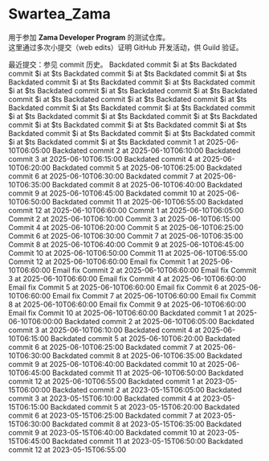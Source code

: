 # Swartea_Zama

用于参加 **Zama Developer Program** 的测试仓库。  
这里通过多次小提交（web edits）证明 GitHub 开发活动，供 Guild 验证。

最近提交：参见 commit 历史。
Backdated commit $i at $ts
Backdated commit $i at $ts
Backdated commit $i at $ts
Backdated commit $i at $ts
Backdated commit $i at $ts
Backdated commit $i at $ts
Backdated commit $i at $ts
Backdated commit $i at $ts
Backdated commit $i at $ts
Backdated commit $i at $ts
Backdated commit $i at $ts
Backdated commit $i at $ts
Backdated commit $i at $ts
Backdated commit $i at $ts
Backdated commit $i at $ts
Backdated commit $i at $ts
Backdated commit $i at $ts
Backdated commit $i at $ts
Backdated commit $i at $ts
Backdated commit $i at $ts
Backdated commit $i at $ts
Backdated commit $i at $ts
Backdated commit $i at $ts
Backdated commit $i at $ts
Backdated commit 1 at 2025-06-10T06:05:00
Backdated commit 2 at 2025-06-10T06:10:00
Backdated commit 3 at 2025-06-10T06:15:00
Backdated commit 4 at 2025-06-10T06:20:00
Backdated commit 5 at 2025-06-10T06:25:00
Backdated commit 6 at 2025-06-10T06:30:00
Backdated commit 7 at 2025-06-10T06:35:00
Backdated commit 8 at 2025-06-10T06:40:00
Backdated commit 9 at 2025-06-10T06:45:00
Backdated commit 10 at 2025-06-10T06:50:00
Backdated commit 11 at 2025-06-10T06:55:00
Backdated commit 12 at 2025-06-10T06:60:00
Commit 1 at 2025-06-10T06:05:00
Commit 2 at 2025-06-10T06:10:00
Commit 3 at 2025-06-10T06:15:00
Commit 4 at 2025-06-10T06:20:00
Commit 5 at 2025-06-10T06:25:00
Commit 6 at 2025-06-10T06:30:00
Commit 7 at 2025-06-10T06:35:00
Commit 8 at 2025-06-10T06:40:00
Commit 9 at 2025-06-10T06:45:00
Commit 10 at 2025-06-10T06:50:00
Commit 11 at 2025-06-10T06:55:00
Commit 12 at 2025-06-10T06:60:00
Email fix Commit 1 at 2025-06-10T06:60:00
Email fix Commit 2 at 2025-06-10T06:60:00
Email fix Commit 3 at 2025-06-10T06:60:00
Email fix Commit 4 at 2025-06-10T06:60:00
Email fix Commit 5 at 2025-06-10T06:60:00
Email fix Commit 6 at 2025-06-10T06:60:00
Email fix Commit 7 at 2025-06-10T06:60:00
Email fix Commit 8 at 2025-06-10T06:60:00
Email fix Commit 9 at 2025-06-10T06:60:00
Email fix Commit 10 at 2025-06-10T06:60:00
Backdated commit 1 at 2025-06-10T06:00:00
Backdated commit 2 at 2025-06-10T06:05:00
Backdated commit 3 at 2025-06-10T06:10:00
Backdated commit 4 at 2025-06-10T06:15:00
Backdated commit 5 at 2025-06-10T06:20:00
Backdated commit 6 at 2025-06-10T06:25:00
Backdated commit 7 at 2025-06-10T06:30:00
Backdated commit 8 at 2025-06-10T06:35:00
Backdated commit 9 at 2025-06-10T06:40:00
Backdated commit 10 at 2025-06-10T06:45:00
Backdated commit 11 at 2025-06-10T06:50:00
Backdated commit 12 at 2025-06-10T06:55:00
Backdated commit 1 at 2023-05-15T06:00:00
Backdated commit 2 at 2023-05-15T06:05:00
Backdated commit 3 at 2023-05-15T06:10:00
Backdated commit 4 at 2023-05-15T06:15:00
Backdated commit 5 at 2023-05-15T06:20:00
Backdated commit 6 at 2023-05-15T06:25:00
Backdated commit 7 at 2023-05-15T06:30:00
Backdated commit 8 at 2023-05-15T06:35:00
Backdated commit 9 at 2023-05-15T06:40:00
Backdated commit 10 at 2023-05-15T06:45:00
Backdated commit 11 at 2023-05-15T06:50:00
Backdated commit 12 at 2023-05-15T06:55:00
